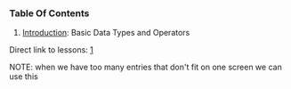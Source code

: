 ### Table Of Contents

1. [Introduction](#lesson1): Basic Data Types and Operators

Direct link to lessons: [1](#lesson1)

NOTE: when we have too many entries that don't fit on one screen
we can use this <!-- .slide: style="font-size:80%" -->
